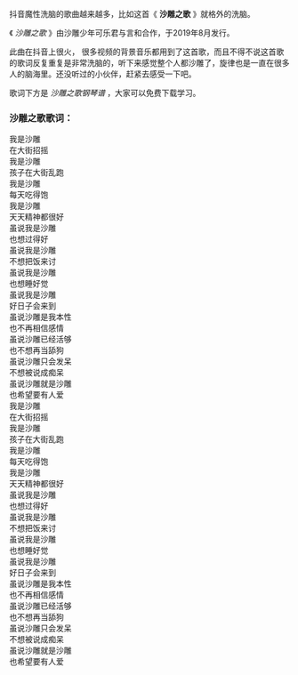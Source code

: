 

抖音魔性洗脑的歌曲越来越多，比如这首《 **沙雕之歌** 》就格外的洗脑。

《 _沙雕之歌_ 》由沙雕少年可乐君与言和合作，于2019年8月发行。

此曲在抖音上很火，
很多视频的背景音乐都用到了这首歌，而且不得不说这首歌的歌词反复重复是非常洗脑的，听下来感觉整个人都沙雕了，旋律也是一直在很多人的脑海里。还没听过的小伙伴，赶紧去感受一下吧。

歌词下方是 _沙雕之歌钢琴谱_ ，大家可以免费下载学习。

### 沙雕之歌歌词：

我是沙雕  
在大街招摇  
我是沙雕  
孩子在大街乱跑  
我是沙雕  
每天吃得饱  
我是沙雕  
天天精神都很好  
虽说我是沙雕  
也想过得好  
虽说我是沙雕  
不想把饭来讨  
虽说我是沙雕  
也想睡好觉  
虽说我是沙雕  
好日子会来到  
虽说沙雕是我本性  
也不再相信感情  
虽说沙雕已经活够  
也不想再当舔狗  
虽说沙雕只会发呆  
不想被说成痴呆  
虽说沙雕就是沙雕  
也希望要有人爱  
我是沙雕  
在大街招摇  
我是沙雕  
孩子在大街乱跑  
我是沙雕  
每天吃得饱  
我是沙雕  
天天精神都很好  
虽说我是沙雕  
也想过得好  
虽说我是沙雕  
不想把饭来讨  
虽说我是沙雕  
也想睡好觉  
虽说我是沙雕  
好日子会来到  
虽说沙雕是我本性  
也不再相信感情  
虽说沙雕已经活够  
也不想再当舔狗  
虽说沙雕只会发呆  
不想被说成痴呆  
虽说沙雕就是沙雕  
也希望要有人爱


